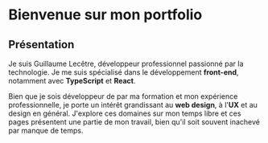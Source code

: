 # Bienvenue sur mon portfolio

## Présentation

Je suis Guillaume Lecêtre, développeur professionnel passionné par la technologie. Je me suis spécialisé dans le développement **front-end**, notamment avec **TypeScript** et **React**.

Bien que je sois développeur de par ma formation et mon expérience professionnelle, je porte un intérêt grandissant au **web design**, à l'**UX** et au design en général. J'explore ces domaines sur mon temps libre et ces pages présentent une partie de mon travail, bien qu'il soit souvent inachevé par manque de temps.
